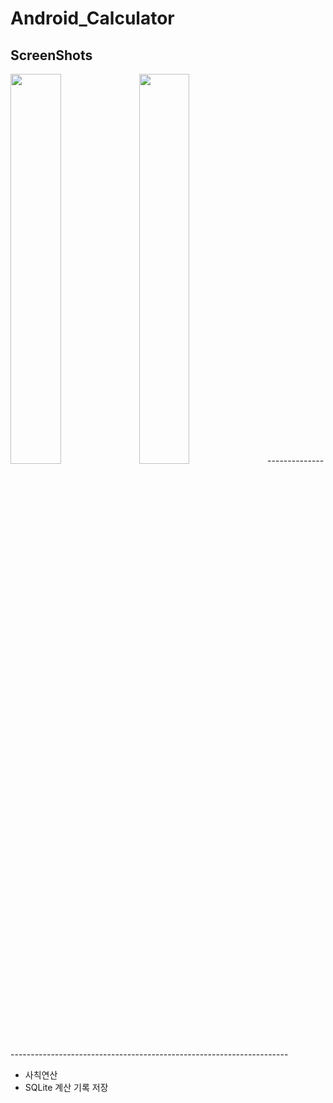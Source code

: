 # Android_Calculator

ScreenShots
-----------------------------------------------------------------------------------
<img src="https://user-images.githubusercontent.com/44284190/58169940-12610980-7ccd-11e9-9bdd-42efb476af06.jpg" width="40%">
<img src="https://user-images.githubusercontent.com/44284190/58169988-315f9b80-7ccd-11e9-85d8-f6d4a20d5165.jpg" width="40%">
-----------------------------------------------------------------------------------

- 사칙연산
- SQLite 계산 기록 저장
